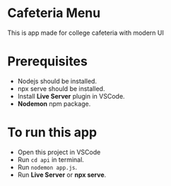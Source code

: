 # Cafeteria Menu

This is app made for college cafeteria with modern UI

# Prerequisites

- Nodejs should be installed.
- npx serve should be installed.
- Install **Live Server** plugin in VSCode.
- **Nodemon** npm package.

# To run this app

- Open this project in VSCode
- Run `cd api` in terminal.
- Run `nodemon app.js`.
- Run **Live Server** or **npx serve**.
